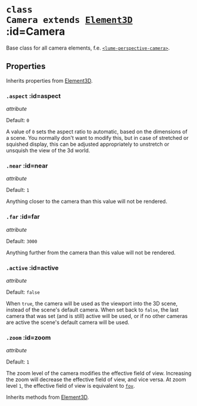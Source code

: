 
# <code>class <b>Camera</b> extends [Element3D](../core/Element3D.md)</code> :id=Camera

Base class for all camera elements, f.e. [`<lume-perspective-camera>`](./PerspectiveCamera).

## Properties

Inherits properties from [Element3D](../core/Element3D.md).


### <code>.<b>aspect</b></code> :id=aspect

*attribute*

Default: `0`

A value of `0` sets the aspect ratio to automatic, based on the
dimensions of a scene.  You normally don't want to modify this, but in
case of stretched or squished display, this can be adjusted appropriately
to unstretch or unsquish the view of the 3d world.
        


### <code>.<b>near</b></code> :id=near

*attribute*

Default: `1`

Anything closer to the camera than this value will not be rendered.
        


### <code>.<b>far</b></code> :id=far

*attribute*

Default: `3000`

Anything further from the camera than this value will not be rendered.
        


### <code>.<b>active</b></code> :id=active

*attribute*

Default: `false`

When `true`, the camera will be used as the viewport into the 3D scene,
instead of the scene's default camera. When set back to `false`, the last
camera that was set (and is still) active will be used, or if no other
cameras are active the scene's default camera will be used.
        


### <code>.<b>zoom</b></code> :id=zoom

*attribute*

Default: `1`

The zoom level of the camera modifies the effective field of view.
Increasing the zoom will decrease the effective field of view, and vice
versa. At zoom level `1`, the effective field of view is equivalent to
[`fov`](#fov).
        



Inherits methods from [Element3D](../core/Element3D.md).


        